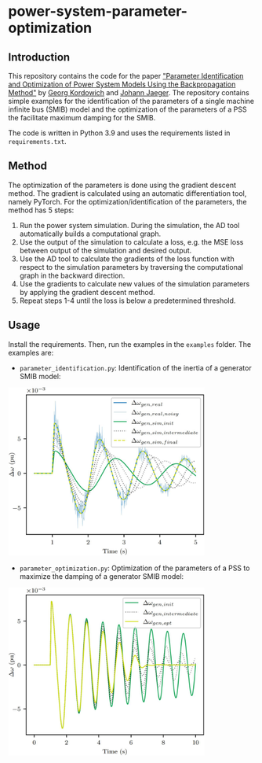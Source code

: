 # power-system-parameter-optimization
## Introduction
This repository contains the code for the paper ["Parameter Identification and Optimization of Power
System Models Using the Backpropagation Method"](todo) by [Georg Kordowich](https://www.ees.tf.fau.de/person/georg-kordowich/)
and [Johann Jaeger](https://www.ees.tf.fau.de/person/johann-jaeger/).
The repository contains simple examples for the identification of the parameters of a single machine infinite bus (SMIB)
model and the optimization of the parameters of a PSS the facilitate maximum damping for the SMIB.

The code is written in Python 3.9 and uses the requirements listed in `requirements.txt`.

## Method
The optimization of the parameters is done using the gradient descent method. The gradient is calculated using an 
automatic differentiation tool, namely PyTorch. For the optimization/identification of the parameters, the
method has 5 steps:
1. Run the power system simulation. During the simulation, the AD tool automatically builds a computational graph.
2. Use the output of the simulation to calculate a loss, e.g. the MSE loss between output of the simulation and desired output.
3. Use the AD tool to calculate the gradients of the loss function with respect to the simulation parameters by 
traversing the computational graph in the backward direction.
4. Use the gradients to calculate new values of the simulation parameters by applying the gradient descent method.
5. Repeat steps 1-4 until the loss is below a predetermined threshold.

## Usage
Install the requirements. Then, run the examples in the `examples` folder. The examples are:
- `parameter_identification.py`: Identification of the inertia of a generator SMIB model:

<img src="h_opt.jpg" alt="drawing" width="400"/>

- `parameter_optimization.py`: Optimization of the parameters of a PSS to maximize the damping of a generator SMIB model:

<img src="pss_opt.jpg" alt="drawing" width="400"/>
